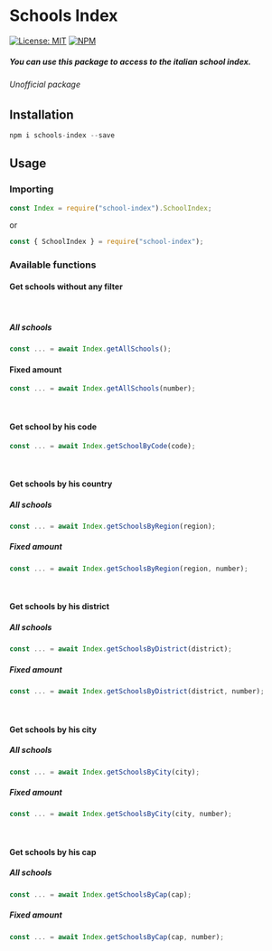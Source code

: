 # Schools Index

[![License: MIT](https://img.shields.io/badge/License-MIT-yellow.svg)](https://opensource.org/licenses/MIT)
[![NPM](https://nodei.co/npm/schools-index.png?compact=true)](https://npmjs.org/package/schools-index)

##### You can use this package to access to the italian school index.

###### Unofficial package

## Installation

```js
npm i schools-index --save
```

## Usage

### Importing

```js
const Index = require("school-index").SchoolIndex;
```

or

```js
const { SchoolIndex } = require("school-index");
```

### Available functions

#### Get schools without any filter

<br />

##### All schools

```js
const ... = await Index.getAllSchools();
```

#### Fixed amount

```js
const ... = await Index.getAllSchools(number);
```

<br />

#### Get school by his code

```js
const ... = await Index.getSchoolByCode(code);
```

<br />

#### Get schools by his country

##### All schools

```js
const ... = await Index.getSchoolsByRegion(region);
```

##### Fixed amount

```js
const ... = await Index.getSchoolsByRegion(region, number);
```

<br />

#### Get schools by his district

##### All schools

```js
const ... = await Index.getSchoolsByDistrict(district);
```

##### Fixed amount

```js
const ... = await Index.getSchoolsByDistrict(district, number);
```

<br />

#### Get schools by his city

##### All schools

```js
const ... = await Index.getSchoolsByCity(city);
```

##### Fixed amount

```js
const ... = await Index.getSchoolsByCity(city, number);
```

<br />

#### Get schools by his cap

##### All schools

```js
const ... = await Index.getSchoolsByCap(cap);
```

##### Fixed amount

```js
const ... = await Index.getSchoolsByCap(cap, number);
```
